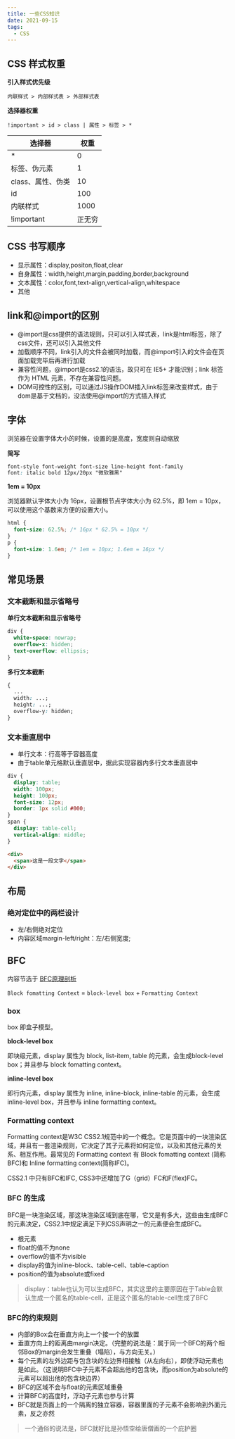 ```yaml
---
title: 一些CSS知识
date: 2021-09-15
tags:
  - CSS
---
```


## CSS 样式权重

**引入样式优先级**

```
内联样式 > 内部样式表 > 外部样式表
```

**选择器权重**

```
!important > id > class | 属性 > 标签 > *
```

| 选择器            | 权重   |
|------------------|--------|
| *                | 0      |
| 标签、伪元素       | 1      |
| class、属性、伪类  | 10     |
| id               | 100    |
| 内联样式          | 1000   |
| !important       | 正无穷  |


## CSS 书写顺序

- 显示属性：display,positon,float,clear
- 自身属性：width,height,margin,padding,border,background
- 文本属性：color,font,text-align,vertical-align,whitespace
- 其他

## link和@import的区别

- @import是css提供的语法规则，只可以引入样式表，link是html标签，除了css文件，还可以引入其他文件
- 加载顺序不同，link引入的文件会被同时加载，而@import引入的文件会在页面加载完毕后再进行加载
- 兼容性问题，@import是css2.1的语法，故只可在 IE5+ 才能识别；link 标签作为 HTML 元素，不存在兼容性问题。
- DOM可控性的区别，可以通过JS操作DOM插入link标签来改变样式，由于dom是基于文档的，没法使用@import的方式插入样式

## 字体

浏览器在设置字体大小的时候，设置的是高度，宽度则自动缩放

**简写**

```css
font-style font-weight font-size line-height font-family
font: italic bold 12px/20px "微软雅黑"
```

**1em = 10px**

浏览器默认字体大小为 16px，设置根节点字体大小为 62.5%，即 1em = 10px，可以使用这个基数来方便的设置大小。

```css
html {
  font-size: 62.5%; /* 16px * 62.5% = 10px */
}
p {
  font-size: 1.6em; /* 1em = 10px; 1.6em = 16px */
}
```

## 常见场景

### 文本截断和显示省略号

**单行文本截断和显示省略号**

```css
div {
  white-space: nowrap;
  overflow-x: hidden;
  text-overflow: ellipsis;
}
```

**多行文本截断**

```css
{
  ...
  width: ...;
  height: ...;
  overflow-y: hidden;
}
```

### 文本垂直居中

- 单行文本：行高等于容器高度
- 由于table单元格默认垂直居中，据此实现容器内多行文本垂直居中

```css
div {
  display: table;
  width: 100px;
  height: 100px;
  font-size: 12px;
  border: 1px solid #000;
}
span {
  display: table-cell;
  vertical-align: middle;
}
```

```html
<div>
  <span>这是一段文字</span>
</div>
```

## 布局

### 绝对定位中的两栏设计

- 左/右侧绝对定位
- 内容区域margin-left/right：左/右侧宽度;

## BFC

内容节选于 [BFC原理剖析](https://juejin.cn/post/6844903496970420237?searchId=20231127232100DB2EB842883ABF174E2E)

`Block fomatting Context` = `block-level box` + `Formatting Context`

### box

box 即盒子模型。

**block-level box**

即块级元素，display 属性为 block, list-item, table 的元素，会生成block-level box；并且参与 block fomatting context。

**inline-level box**

即行内元素，display 属性为 inline, inline-block, inline-table 的元素，会生成 inline-level box，并且参与 inline formatting context。

### Formatting context

Formatting context是W3C CSS2.1规范中的一个概念。它是页面中的一块渲染区域，并且有一套渲染规则，它决定了其子元素将如何定位，以及和其他元素的关系、相互作用。最常见的 Formatting context 有 Block fomatting context (简称BFC)和 Inline formatting context(简称IFC)。

CSS2.1 中只有BFC和IFC, CSS3中还增加了G（grid）FC和F(flex)FC。

### BFC 的生成

BFC是一块渲染区域，那这块渲染区域到底在哪，它又是有多大，这些由生成BFC的元素决定，CSS2.1中规定满足下列CSS声明之一的元素便会生成BFC。

- 根元素
- float的值不为none
- overflow的值不为visible
- display的值为inline-block、table-cell、table-caption 　
- position的值为absolute或fixed

> display：table也认为可以生成BFC，其实这里的主要原因在于Table会默认生成一个匿名的table-cell，正是这个匿名的table-cell生成了BFC

### BFC的约束规则

- 内部的Box会在垂直方向上一个接一个的放置
- 垂直方向上的距离由margin决定。（完整的说法是：属于同一个BFC的两个相邻Box的margin会发生重叠（塌陷），与方向无关。）
- 每个元素的左外边距与包含块的左边界相接触（从左向右），即使浮动元素也是如此。（这说明BFC中子元素不会超出他的包含块，而position为absolute的元素可以超出他的包含块边界）
- BFC的区域不会与float的元素区域重叠
- 计算BFC的高度时，浮动子元素也参与计算
- BFC就是页面上的一个隔离的独立容器，容器里面的子元素不会影响到外面元素，反之亦然

> 一个通俗的说法是，BFC就好比是孙悟空给唐僧画的一个庇护圈
